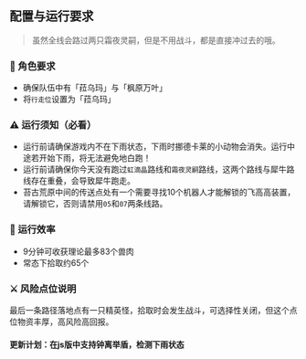 ## 配置与运行要求

> 虽然全线会路过两只霜夜灵嗣，但是不用战斗，都是直接冲过去的哦。

### 🎯 角色要求
- 确保队伍中有「菈乌玛」与「枫原万叶」
- 将`行走位`设置为「菈乌玛」

### ⚠️ 运行须知（必看）
- 运行前请确保游戏内不在下雨状态，下雨时挪德卡莱的小动物会消失。运行中途若开始下雨，将无法避免地白跑！
- 运行前请确保你今天没有跑过`虹滴晶`路线和`霜夜灵嗣`路线，这两个路线与犀牛路线存在重叠，会导致犀牛跑走。
- 苔古荒原中间的传送点处有一个需要寻找10个机器人才能解锁的飞高高装置，请解锁它，否则请禁用`05`和`07`两条线路。

### 🚀 运行效率
- 9分钟可收获理论最多83个兽肉
- 常态下拾取约65个

### ⚔️ 风险点位说明
最后一条路径落地点有一只精英怪，拾取时会发生战斗，可选择性关闭，但这个点位物资丰厚，高风险高回报。


#### 更新计划：在js版中支持钟离举盾，检测下雨状态